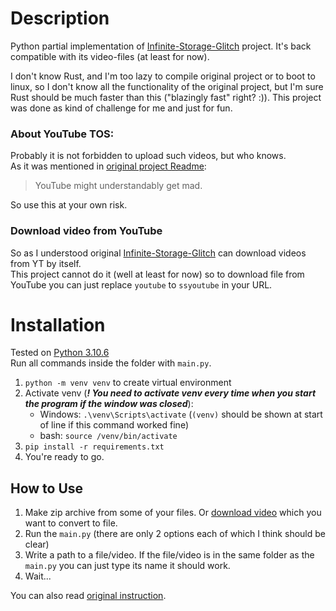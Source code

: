 # Description

Python partial implementation of [Infinite-Storage-Glitch](https://github.com/DvorakDwarf/Infinite-Storage-Glitch) project. It's back compatible with its video-files (at least for now).   

I don't know Rust, and I'm too lazy to compile original project or to boot to linux, so I don't know all the functionality of the original project, but I'm sure Rust should be much faster than this ("blazingly fast" right? :)). This project was done as kind of challenge for me and just for fun.

### About YouTube TOS:

Probably it is not forbidden to upload such videos, but who knows.  
As it was mentioned in [original project Readme](https://github.com/DvorakDwarf/Infinite-Storage-Glitch/blob/master/README.md#now-you-might-be-asking-yourself):

> YouTube might understandably get mad.  

So use this at your own risk.  

### Download video from YouTube

So as I understood original [Infinite-Storage-Glitch](https://github.com/DvorakDwarf/Infinite-Storage-Glitch) can download videos from YT by itself.  
This project cannot do it (well at least for now) so to download file from YouTube you can just replace `youtube` to `ssyoutube` in your URL.

# Installation

Tested on [Python 3.10.6](https://www.python.org/downloads/release/python-3106/)  
Run all commands inside the folder with `main.py`.


1. `python -m venv venv` to create virtual environment
2. Activate venv (***! You need to activate venv every time when you start the program if the window was closed***): 
   - Windows: `.\venv\Scripts\activate` (`(venv)` should be shown at start of line if this command worked fine)
   - bash: `source /venv/bin/activate`
3. `pip install -r requirements.txt`
4. You're ready to go.

## How to Use

1. Make zip archive from some of your files. Or [download video](https://github.com/Atiseug/py-ISG#download-video-from-youtube) which you want to convert to file.
2. Run the `main.py` (there are only 2 options each of which I think should be clear)
3. Write a path to a file/video. If the file/video is in the same folder as the `main.py` you can just type its name it should work.
4. Wait...  

You can also read [original instruction](https://github.com/DvorakDwarf/Infinite-Storage-Glitch/blob/master/README.md#how-to-use).
